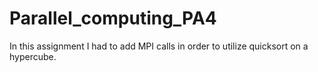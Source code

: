 # Parallel_computing_PA4
In this assignment I had to add MPI calls in order to utilize quicksort on a hypercube.
